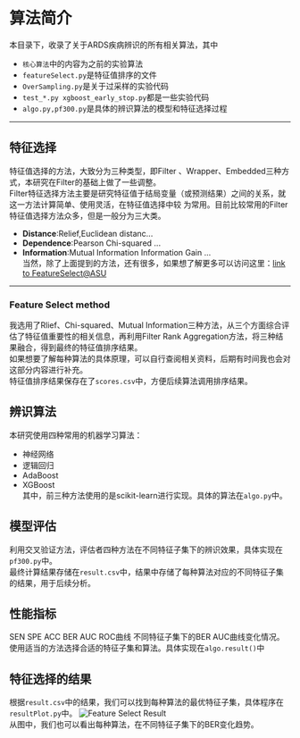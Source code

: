 # 算法简介
本目录下，收录了关于ARDS疾病辨识的所有相关算法，其中
* `核心算法`中的内容为之前的实验算法
* `featureSelect.py`是特征值排序的文件
* `OverSampling.py`是关于过采样的实验代码
* `test_*.py xgboost_early_stop.py`都是一些实验代码
* `algo.py,pf300.py`是具体的辨识算法的模型和特征选择过程
---
## 特征选择
特征值选择的方法，大致分为三种类型，即Filter 、Wrapper、Embedded三种方式，本研究在Filter的基础上做了一些调整。
<br>Filter特征选择方法主要是研究特征值于结局变量（或预测结果）之间的关系，就这一方法计算简单、使用灵活，在特征值选择中较
为常用。目前比较常用的Filter特征值选择方法众多，但是一般分为三大类。
* **Distance**:Relief,Euclidean distanc...
* **Dependence**:Pearson Chi-squared ...
* **Information**:Mutual Information  Information Gain ...<br>
当然，除了上面提到的方法，还有很多，如果想了解更多可以访问这里：[link to FeatureSelect@ASU](featureselection.asu.edu)<br>
---
### Feature Select method 
我选用了Rlief、Chi-squared、Mutual Information三种方法，从三个方面综合评估了特征值重要性的相关信息，再利用Filter Rank Aggregation方法，将三种结果融合，得到最终的特征值排序结果。<br>
如果想要了解每种算法的具体原理，可以自行查阅相关资料，后期有时间我也会对这部分内容进行补充。<br>
特征值排序结果保存在了`scores.csv`中，方便后续算法调用排序结果。

## 辨识算法
本研究使用四种常用的机器学习算法：
* 神经网络
* 逻辑回归
* AdaBoost
* XGBoost<br>
其中，前三种方法使用的是scikit-learn进行实现。具体的算法在`algo.py`中。
## 模型评估
利用交叉验证方法，评估者四种方法在不同特征子集下的辨识效果，具体实现在`pf300.py`中。
<br>最终计算结果存储在`result.csv`中，结果中存储了每种算法对应的不同特征子集的结果，用于后续分析。
## 性能指标
SEN SPE ACC BER AUC ROC曲线 不同特征子集下的BER AUC曲线变化情况。使用适当的方法选择合适的特征子集和算法。具体实现在`algo.result()`中
## 特征选择的结果
根据`result.csv`中的结果，我们可以找到每种算法的最优特征子集，具体程序在`resultPlot.py`中。
![Feature Select Result](https://github.com/ypc8272805/ARDSProjectSummary/blob/master/ModelSelect/model_select/result/featureSelect2.png)
<br>从图中，我们也可以看出每种算法，在不同特征子集下的BER变化趋势。